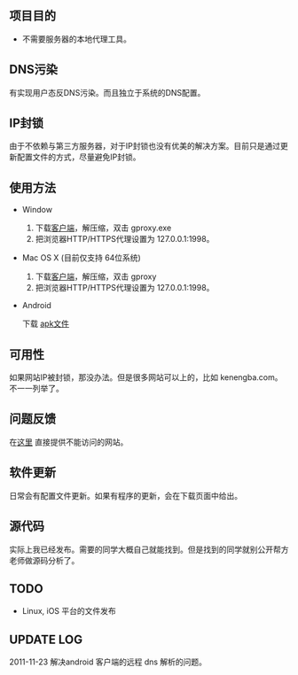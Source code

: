 项目目的
--------
* 不需要服务器的本地代理工具。

DNS污染
-------
有实现用户态反DNS污染。而且独立于系统的DNS配置。

IP封锁
------
由于不依赖与第三方服务器，对于IP封锁也没有优美的解决方案。目前只是通过更新配置文件的方式，尽量避免IP封锁。

使用方法
--------
* Window

    1. 下载[客户端](https://github.com/downloads/liruqi/west-chamber-season-3/west-chamber-proxy-20111222.zip)，解压缩，双击 gproxy.exe
    2. 把浏览器HTTP/HTTPS代理设置为 127.0.0.1:1998。
* Mac OS X (目前仅支持 64位系统)

    1. 下载[客户端](https://github.com/downloads/liruqi/west-chamber-season-3/west-chamber-proxy-mac-x64-20111217.zip)，解压缩，双击 gproxy
    2. 把浏览器HTTP/HTTPS代理设置为 127.0.0.1:1998。
* Android

    下载 [apk文件](https://github.com/liruqi/west-chamber-season-3/west-chamber-proxy-20111223.apk)
    
可用性
------
如果网站IP被封锁，那没办法。但是很多网站可以上的，比如 kenengba.com。不一一列举了。

问题反馈
--------
在[这里](https://github.com/liruqi/west-chamber-season-3/issues) 直接提供不能访问的网站。

软件更新
-------
日常会有配置文件更新。如果有程序的更新，会在下载页面中给出。

源代码
------
实际上我已经发布。需要的同学大概自己就能找到。但是找到的同学就别公开帮方老师做源码分析了。

TODO
----
* Linux, iOS 平台的文件发布

UPDATE LOG
---
2011-11-23 解决android 客户端的远程 dns 解析的问题。
